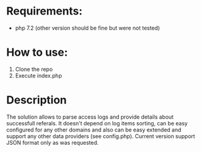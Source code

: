 # Requirements:

- php 7.2 (other version should be fine but were not tested)


# How to use:

1. Clone the repo
2. Execute index.php

# Description

The solution allows to parse access logs and provide details about successfull referals. It doesn't depend on log items sorting, can be easy configured for any other domains and also can be easy extended and support any other data providers (see config.php). Current version support JSON format only as was requested. 
